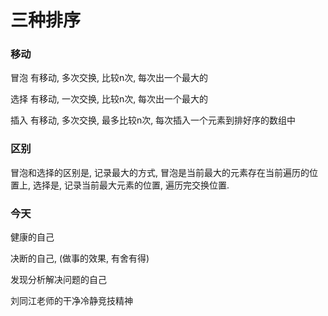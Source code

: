 # 三种排序

### 移动
冒泡 有移动, 多次交换, 比较n次, 每次出一个最大的

选择 有移动, 一次交换, 比较n次, 每次出一个最大的

插入 有移动, 多次交换, 最多比较n次, 每次插入一个元素到排好序的数组中 

### 区别
冒泡和选择的区别是, 记录最大的方式, 冒泡是当前最大的元素存在当前遍历的位置上,
选择是, 记录当前最大元素的位置, 遍历完交换位置. 

### 今天

健康的自己

决断的自己, (做事的效果, 有舍有得)

发现分析解决问题的自己

刘同江老师的干净冷静竞技精神



